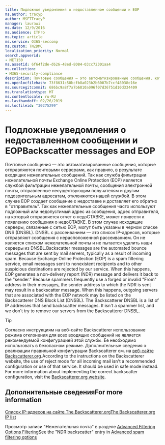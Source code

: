 ```yaml
---
title: Подложные уведомления о недоставленном сообщении и EOP
ms.author: tracyp
author: MSFTTracyP
manager: laurawi
ms.date: 12/9/2016
ms.audience: ITPro
ms.topic: article
ms.service: O365-seccomp
ms.custom: TN2DMC
localization_priority: Normal
search.appverid:
- MET150
ms.assetid: 6f64f2de-d626-48ed-8084-03cc72301aa4
ms.collection:
- M365-security-compliance
description: Почтовые сообщения — это автоматизированные сообщения, которые отправляются почтовыми серверами, как правило, в результате входящих нежелательных сообщений. DNSBL с рассеиванием — это список IP-адресов, которые отправляют сообщения с нерасположенной рассеиванием. Он не является списком нежелательной почты и не пытается удалить наши серверы из DNSBL.
ms.openlocfilehash: 73f8631c50bcfb8a023b2b6007b7ccf48038e16e
ms.sourcegitcommit: 686bc9a8f7a7b6810a096f07d36751d10d334409
ms.translationtype: MT
ms.contentlocale: ru-RU
ms.lasthandoff: 02/26/2019
ms.locfileid: "30275299"
---
```

# <a name="backscatter-messages-and-eop"></a><span data-ttu-id="3aa93-105">Подложные уведомления о недоставленном сообщении и EOP</span><span class="sxs-lookup"><span data-stu-id="3aa93-105">Backscatter messages and EOP</span></span>

<span data-ttu-id="3aa93-p102">Почтовые сообщения — это автоматизированные сообщения, которые отправляются почтовыми серверами, как правило, в результате входящих нежелательных сообщений. Так как служба фильтрации нежелательной почты Exchange Online Protection (EOP) является службой фильтрации нежелательной почты, сообщения электронной почты, отправленные несуществующим получателям и другим подозрительным адресатам, отклоняются нашей службой. В этом случае EOP создает сообщение о недоставке и доставляет его обратно в "отправитель". Так как нежелательные сообщения часто используют подложный или недопустимый адрес из сообщения, адрес отправителя, на который отправляется отчет о недоСТАВКЕ, может привести к появлению сообщения о недоСТАВКЕ. В этом случае исходящие серверы, связанные с сетью EOP, могут быть указаны в черном списке DNS (DNSBL). DNSBL с рассеиванием — это список IP-адресов, которые отправляют сообщения с нерасположенной рассеиванием. Он не является списком нежелательной почты и не пытается удалить наши серверы из DNSBL.</span><span class="sxs-lookup"><span data-stu-id="3aa93-p102">Backscatter messages are the automated bounce messages that are sent by mail servers, typically as a result of incoming spam. Because Exchange Online Protection (EOP) is a spam filtering service, email messages sent to nonexistent recipients and to other suspicious destinations are rejected by our service. When this happens, EOP generates a non-delivery report (NDR) message and delivers it back to the "sender." Because spammers frequently use a forged or invalid "From" address in their messages, the sender address to which the NDR is sent may result in a backscatter message. When this happens, outgoing servers that are associated with the EOP network may be listed on the Backscatterer DNS Block List (DNSBL). The Backscatterer DNSBL is a list of IP addresses that send backscatter messages. It isn't a spammer list, and we don't try to remove our servers from the Backscatterer DNSBL.</span></span> 
  
> [!TIP]
> <span data-ttu-id="3aa93-p103">Согласно инструкциям на веб-сайте Backscatterer использование режима отклонения для всех входящих сообщений не является рекомендуемой конфигурацией этой службы. Ее необходимо использовать в безопасном режиме. Дополнительные сведения о реализации правильной конфигурации Backscatterer см. на [веб-сайте Backscatterer.org](http://www.backscatterer.org/?target=usage).</span><span class="sxs-lookup"><span data-stu-id="3aa93-p103">According to the instructions on the Backscatterer website, the use of reject mode for all incoming mail isn't a recommended configuration or use of that service. It should be used in safe mode instead. For more information about implementing the correct backscatter configuration, visit the [Backscatterer.org website](http://www.backscatterer.org/?target=usage).</span></span> 
  
## <a name="for-more-information"></a><span data-ttu-id="3aa93-116">Дополнительные сведения</span><span class="sxs-lookup"><span data-stu-id="3aa93-116">For more information</span></span>

[<span data-ttu-id="3aa93-117">Список IP-адресов на сайте The Backscatterer.org</span><span class="sxs-lookup"><span data-stu-id="3aa93-117">The Backscatterer.org IP list</span></span>](https://blogs.msdn.com/b/tzink/archive/2012/08/22/the-backscatterer-org-ip-list.aspx)
  
<span data-ttu-id="3aa93-118">Просмотр записи "Нежелательная почта" в разделе [Advanced Filtering Options Filtering](advanced-spam-filtering-asf-options.md)</span><span class="sxs-lookup"><span data-stu-id="3aa93-118">See the "NDR backscatter" entry in [Advanced spam filtering  options](advanced-spam-filtering-asf-options.md)</span></span>
  

